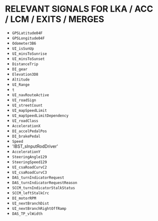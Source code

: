 # RELEVANT SIGNALS FOR LKA / ACC / LCM / EXITS / MERGES 

- `GPSLatitude04F`
- `GPSLongitude04F`
- `Odometer3B6`
- `UI_isSunUp`
- `UI_minsToSunrise`
- `UI_minsToSunset`
- `DistanceTrip`
- `DI_gear`
- `Elevation3D8`
- `Altitude`
- `UI_Range`
- `t`
- `UI_navRouteActive`
- `UI_roadSign`
- `UI_streetCount`
- `UI_mapSpeedLimit`
- `UI_mapSpeedLimitDependency`
- `UI_roadClass`
- `AccelerationX`
- `DI_accelPedalPos`
- `DI_brakePedal`
- `Speed`
- 'IBST_sInputRodDriver' 
- `AccelerationY`
- `SteeringAngle129`
- `SteeringSpeed129`
- `UI_csaRoadCurvC2`
- `UI_csaRoadCurvC3`
- `DAS_turnIndicatorRequest`
- `DAS_turnIndicatorRequestReason`
- `SCCM_turnIndicatorStalkStatus`
- `SCCM_leftStalkCrc`
- `DI_motorRPM`
- `UI_nextBranchDist`
- `UI_nextBranchRightOffRamp`
- `DAS_TP_vlWidth`